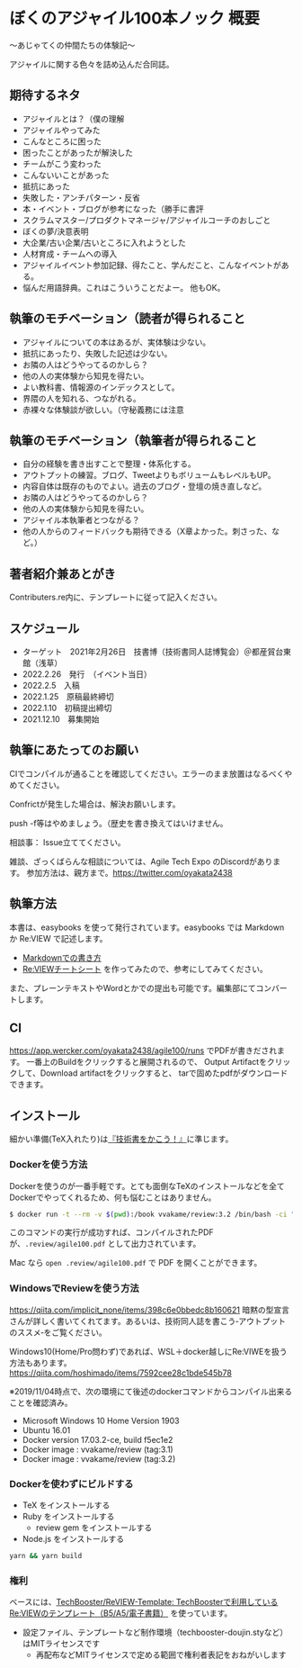 # ぼくのアジャイル100本ノック 概要
～あじゃてくの仲間たちの体験記～

アジャイルに関する色々を詰め込んだ合同誌。

## 期待するネタ
* アジャイルとは？（僕の理解
* アジャイルやってみた
* こんなところに困った
* 困ったことがあったが解決した
* チームがこう変わった
* こんないいことがあった
* 抵抗にあった
* 失敗した・アンチパターン・反省
* 本・イベント・ブログが参考になった（勝手に書評
* スクラムマスター/プロダクトマネージャ/アジャイルコーチのおしごと
* ぼくの夢/決意表明
* 大企業/古い企業/古いところに入れようとした
* 人材育成・チームへの導入
* アジャイルイベント参加記録、得たこと、学んだこと、こんなイベントがある。
* 悩んだ用語辞典。これはこういうことだよー。
他もOK。

## 執筆のモチベーション（読者が得られること
* アジャイルについての本はあるが、実体験は少ない。
* 抵抗にあったり、失敗した記述は少ない。
* お隣の人はどうやってるのかしら？
* 他の人の実体験から知見を得たい。
* よい教科書、情報源のインデックスとして。
* 界隈の人を知れる、つながれる。
* 赤裸々な体験談が欲しい。（守秘義務には注意

## 執筆のモチベーション（執筆者が得られること
* 自分の経験を書き出すことで整理・体系化する。
* アウトプットの練習。ブログ、TweetよりもボリュームもレベルもUP。
* 内容自体は既存のものでよい。過去のブログ・登壇の焼き直しなど。
* お隣の人はどうやってるのかしら？
* 他の人の実体験から知見を得たい。
* アジャイル本執筆者とつながる？
* 他の人からのフィードバックも期待できる（X章よかった。刺さった、など。）

## 著者紹介兼あとがき
Contributers.re内に、テンプレートに従って記入ください。

## スケジュール
* ターゲット　2021年2月26日　技書博（技術書同人誌博覧会）＠都産貿台東館（浅草）
* 2022.2.26　発行　（イベント当日） 
* 2022.2.5　入稿
* 2022.1.25　原稿最終締切
* 2022.1.10　初稿提出締切
* 2021.12.10　募集開始

## 執筆にあたってのお願い
CIでコンパイルが通ることを確認してください。エラーのまま放置はなるべくやめてください。

Confrictが発生した場合は、解決お願いします。

push -f等はやめましょう。（歴史を書き換えてはいけません。

相談事：
Issue立ててください。

雑談、ざっくばらんな相談については、Agile Tech Expo のDiscordがあります。
参加方法は、親方まで。https://twitter.com/oyakata2438

## 執筆方法

本書は、easybooks を使って発行されています。easybooks では Markdown か Re:VIEW で記述します。

* [Markdownでの書き方](https://raw.githubusercontent.com/erukiti/easybooks/master/example/about-easybooks.md)
* [Re:VIEWチートシート](https://gist.github.com/erukiti/c4e3189dda179a0f0b73299fb5787838) を作ってみたので、参考にしてみてください。

また、プレーンテキストやWordとかでの提出も可能です。編集部にてコンバートします。

## CI
https://app.wercker.com/oyakata2438/agile100/runs
でPDFが書きだされます。
一番上のBuildをクリックすると展開されるので、
Output Artifactをクリックして、Download artifactをクリックすると、
tarで固めたpdfがダウンロードできます。

## インストール

細かい準備(TeX入れたり)は[『技術書をかこう！』](https://github.com/TechBooster/C89-FirstStepReVIEW-v2)に準じます。

### Dockerを使う方法

Dockerを使うのが一番手軽です。とても面倒なTeXのインストールなどを全てDockerでやってくれるため、何も悩むことはありません。

```sh
$ docker run -t --rm -v $(pwd):/book vvakame/review:3.2 /bin/bash -ci "cd /book && yarn && yarn build"
```

このコマンドの実行が成功すれば、コンパイルされたPDFが、`.review/agile100.pdf` として出力されています。

Mac なら `open .review/agile100.pdf` で PDF を開くことができます。

### WindowsでReviewを使う方法

https://qiita.com/implicit_none/items/398c6e0bbedc8b160621
暗黙の型宣言さんが詳しく書いてくれてます。あるいは、技術同人誌を書こう‐アウトプットのススメ‐をご覧ください。

Windows10(Home/Pro問わず)であれば、WSL＋docker越しにRe:VIWEを扱う方法もあります。https://qiita.com/hoshimado/items/7592cee28c1bde545b78

※2019/11/04時点で、次の環境にて後述のdockerコマンドからコンパイル出来ることを確認済み。

<!-- (3.1指定は、2.x環境と共存のため) -->

* Microsoft Windows 10 Home Version 1903 
* Ubuntu 16.01
* Docker version 17.03.2-ce, build f5ec1e2
* Docker image : vvakame/review (tag:3.1)
* Docker image : vvakame/review (tag:3.2)

### Dockerを使わずにビルドする

* TeX をインストールする
* Ruby をインストールする
  * review gem をインストールする
* Node.js をインストールする

```sh
yarn && yarn build
```

### 権利

ベースには、[TechBooster/ReVIEW\-Template: TechBoosterで利用しているRe:VIEWのテンプレート（B5/A5/電子書籍）](https://github.com/TechBooster/ReVIEW-Template) を使っています。

  * 設定ファイル、テンプレートなど制作環境（techbooster-doujin.styなど）はMITライセンスです
    * 再配布などMITライセンスで定める範囲で権利者表記をおねがいします
